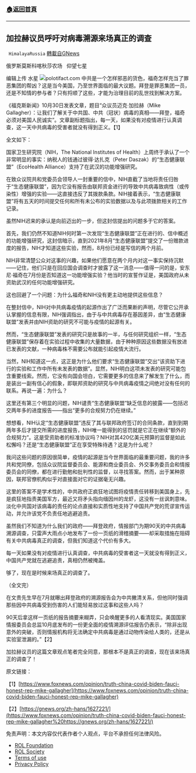 ###  [:house:返回首頁](https://github.com/ourhimalayas/txt)
---


## 加拉赫议员呼吁对病毒溯源来场真正的调查
` HimalayaRussia` [轉載自GNews](https://gnews.org/zh-hans/1629539/)

俄罗斯莫斯科喀秋莎农场   仰望七星

编辑上传  水星
![](https://assets.gnews.org/wp-content/uploads/2021/10/G-7.jpg)polotifact.com
中共是一个怎样邪恶的货色，福奇怎样充当了罪恶集团的帮凶？这是当今美国，乃至世界面临的最大议题。拜登是罪恶集团一员，还是不知情的参与者？只有捋顺了这些，才能为治理目前的乱世找到解决方案。

《福克斯新闻》10月30日发表文章，题目“众议员迈克·加拉赫（Mike Gallagher）：让我们了解关于中共国、中共（冠状）病毒的真相——拜登，福奇必须对美国人民诚实”。文章副标题指出，每一天，如果没有对疫情进行认真调查，这一天中共病毒的受害者就没有得到正义。【1】

全文如下：

国家卫生研究院（NIH，The National Institutes of Health）上周终于承认了一个非常明显的事实：纳税人的钱通过彼得·达扎克（Peter Daszak）的“生态健康联盟”（EcoHealth Alliance）支持了在武汉的功能增强研究。

在致众议院共和党委员会领导人一封重要的信中，NIH直截了当地将责任归咎于“生态健康联盟”，因为它没有报告由联邦资金进行的导致中共病毒致病性（或传染性）增强的实验——这直接违反了其拨款条款。NIH接着表示，“生态健康联盟”将有五天的时间提交任何和所有未公布的实验数据以及与此项拨款相关的工作记录。

虽然NIH迟来的承认是向前迈出的一步，但这封信提出的问题多于它的答案。

首先，我们仍然不知道NIH何时第一次发现“生态健康联盟”正在进行的、信中概述的功能增强研究，这封信暗示，直到2021年8月“生态健康联盟”提交了一份赠款进度的报告，NIH才知道这些实验，然而，8月份已经是写信的两个月前。

NIH非常清楚公众对这事的兴趣，如果他们愿意在两个月内对这一事实保持沉默——记住，他们只是在回应国会调查时才披露了这一消息——值得一问的是，安东尼·福奇在7月份是否知道这一功能增强实验？他当时的宣誓作证是，美国政府从未资助武汉的任何功能增强研究。

这也回避了一个问题：为什么福奇和NIH没有更主动地提供这些信息？

在整封信中，NIH对中共病毒疫情的起源作出了广泛而果断的声明，尽管它公开承认掌握的信息有限，NIH强调指出，由于与中共病毒存在基因差异，由“生态健康联盟”发表并由NIH资助的研究不可能与疫情的起源有关。

然而，“生态健康联盟”发表的研究只是故事的一半，与任何研究组织一样，“生态健康联盟”保存着在实验过程中收集的大量数据，由于种种原因这些数据没有放进已发表的文献，一种病毒株不需要公布就能引起疫情大流行。

当然，NIH知道这一点，这正是为什么他们要求“生态健康联盟”交出“该资助下进行的实验和工作中所有未发表的数据”。显然，NIH明白这项未发表的研究可能包含重要线索。然而，它没有向国会坦白，它需要更多的信息来了解发生了什么，而是装出一副有信心的假象，即联邦资助的研究与中共病毒疫情之间绝对没有任何的联系。再说一遍：为什么？

这里还有第三个明显的问题，NIH谴责“生态健康联盟”缺乏信息的披露——包括迟交两年多的进度报告——指出“更多的合规努力仍在继续。”

想想看，NIH认定“生态健康联盟”违反了其与联邦政府签订的合同条款，直到到期两年多后才提交所需的进度报告，NIH唯一能得到的惩罚就是它正在继续“额外的合规努力”。这是受资助者的标准协议吗？NIH对其420亿美元预算的监督是如此松懈吗？还是“生态健康联盟”正在享受特殊待遇？这是为什么呢？

我问这些问题的原因很简单，疫情的起源是当今世界面临的最重要问题，我的许多共和党同僚，包括众议院监督委员会、能源和商业委员会、外交事务委员会和情报委员会的同僚，都在进行勤勉和批判性的监督，以寻找答案。然而，出于某种原因，联邦官僚机构似乎对直接面对它的证据毫无兴趣。

这里的答案不是学术性的，中共政府正疯狂地试图将疫情责任转移到美国身上，先是疯狂地指责美国军方，最近又将矛头指向缅因州的龙虾，这没有一丝讽刺意味。淡化中共国对该病毒的责任的论点直接和实质性地支持了中国共产党的荒谬宣传运动，并允许该党不负责任地逃避追责。

虽然我们不知道为什么我们的政府——拜登政府，情报部门为期90天的中共病毒溯源调查，只雷声大雨点小地发布了一份一页纸的滑稽摘要——却采取措施在阻碍有关中共病毒真正的调查，但我们知道这个代价有多大。

每一天如果没有对疫情进行认真调查，中共病毒的受害者这一天就没有得到正义，中国共产党就在逃避追责，真相仍然被掩盖。

够了，现在是时候来场真正的调查了。

（全文完）

在文贵先生早在7月就曝出拜登政府的溯源报告会为中共撇清关系，但他同时强调那些因中共病毒受到伤害的人们能轻易放过这事和这些人吗？

90天后拿这样一页纸的报告摘要来糊弄，只会唤醒更多的人看清现实。美国国家情报委员会总监10月底发布的一份更全面的疫情溯源评估报告仍表示，“除非出现意外的突破，否则情报机构将无法确定中共病毒是通过动物传染给人类的，还是从实验室泄漏的。”【2】

加拉赫议员的这篇文章观点笔者完全同意，那根本不是真正的调查，现在该来场真正的调查了！

原文链接：

【1】[https://www.foxnews.com/opinion/truth-china-covid-biden-fauci-honest-rep-mike-gallagher](https://www.foxnews.com/opinion/truth-china-covid-biden-fauci-honest-rep-mike-gallagher)

【2】[https://gnews.org/zh-hans/1627221/](https://www.foxnews.com/opinion/truth-china-covid-biden-fauci-honest-rep-mike-gallagher%20https://gnews.org/zh-hans/1627221/)



 

免责声明：本文内容仅代表作者个人观点，平台不承担任何法律风险。

- [ROL Foundation](https://rolfoundation.org/)
- [ROL Society](https://rolsociety.org/)
- [Terms of use](https://gnews.org/terms-of-use-3/)
- [Privacy Policy](https://gnews.org/privacy-policy/)
